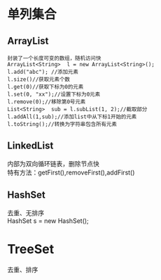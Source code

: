 # 单列集合

## ArrayList

```
封装了一个长度可变的数组，随机访问快
ArrayList<String>  l = new ArrayList<String>();
l.add("abc"); //添加元素
l.size()//获取元素个数
l.get(0)//获取下标为0的元素
l.set(0, "xx");//设置下标为0元素
l.remove(0);//移除第0号元素
List<String>  sub = l.subList(1, 2);//截取部分
l.addAll(1,sub);//添加list中从下标1开始的元素
l.toString();//转换为字符串包含所有元素
```

## LinkedList

内部为双向循环链表，删除节点快  
特有方法：getFirst(),removeFirst(),addFirst()  

## HashSet

去重、无排序  
HashSet<Integer>  s = new HashSet<Integer>();  

# TreeSet

去重、排序
